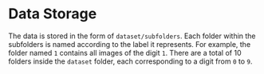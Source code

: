 # Data Storage

The data is stored in the form of `dataset/subfolders`. Each folder within the subfolders is named according to the label it represents. For example, the folder named `1` contains all images of the digit `1`. There are a total of 10 folders inside the `dataset` folder, each corresponding to a digit from `0` to `9`.